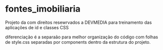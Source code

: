 # fontes_imobiliaria

Projeto da com direitos resewrvados a DEVMEDIA para treinamento das aplicações de id e classes CSS

diferenciação é a separaão para melhor organização do código com folhas de style.css separadas por components dentro da estrutura do projeto.
